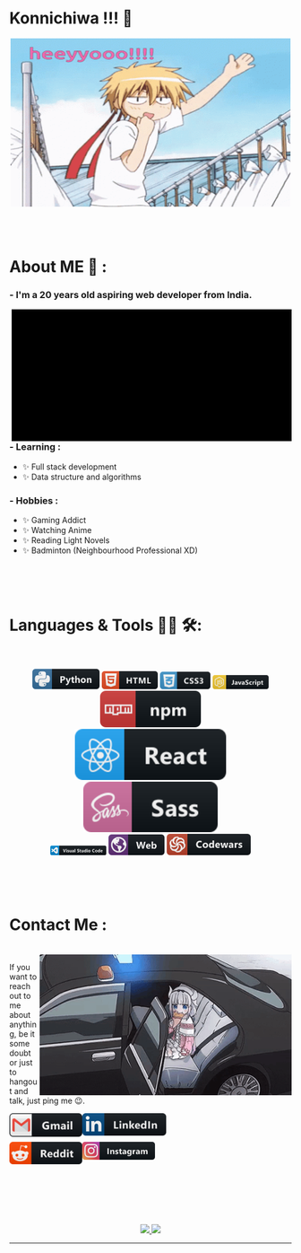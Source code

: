 # Konnichiwa !!! 👋

<div align="center">
  <img height="300" width="500" alt="GIF" align="center" src="./assets/hello.gif">
</div>

</br>
</br>
</br>


# About ME 💬 :

### - I'm a 20 years old aspiring web developer from India.

<img hight="400" width="500" alt="GIF" align="right" src="./assets/senku-dr-stone.gif">

### - Learning :
- ✨ Full stack development
- ✨ Data structure and algorithms

### - Hobbies : 
- ✨ Gaming Addict
- ✨ Watching Anime
- ✨ Reading Light Novels
- ✨ Badminton (Neighbourhood Professional XD)

</br>
</br>
</br>



# Languages & Tools 👨‍💻 🛠:
</br>

<!-- For more icons please follow  https://github.com/MikeCodesDotNET/ColoredBadges -->
<p align="center">
  <img src="./assets/icons/python.svg" alt="python" width="120" hight="50">
  <img src="./assets/icons/html.svg" alt="html"  width="100" hight="50">
  <img src="./assets/icons/css3.svg" alt="css3" width="90" hight="50">
  <img src="./assets/icons/js.svg" alt="JS" width="100" hight="50">
  <img src="./assets/icons/npm.svg" alt="npm" width="180" hight="50">
  </br>
  <img src="./assets/icons/react.svg" alt="react" width="270" hight="50">
  <img src="./assets/icons/sass.svg" alt="sass" width="240" hight="50">
  </br>
  <img src="./assets/icons/visualstudio_code.svg" alt="vsc" width="100" hight="50">
  <img src="./assets/icons/web.svg" alt="web" width="100" hight="50">
  <img src="./assets/icons/codewars.svg" alt="codewars" width="150" hight="50">
</p>
</br>
</br>
</br>



# Contact Me :

<p>
 </br>


  <img hight="320" width="450" align="right" alt="GIF" src="./assets/fbi-kana.gif">


  If you want to reach out to me about anything, be it some doubt or just to hangout and talk, just ping me 😉.

  <a href="mailto:shashanksharma03.07@gmail.com@gmail.com">
    <img align="left" alt="Gmail" width="130" hight="100" src="./assets/icons/gmail.png" />
  </a>

  <a href="https://www.linkedin.com/in/shashank-sharma-733ba126b/">
    <img align="left" alt="Linkedin" width="150" hight="100" src="./assets/icons/linkedin.png" />
    </br>
    </br>
    </br>
  </a>

  <a href="https://www.reddit.com/user/Cool-Adhesiveness-07/">
    <img align="left" alt=" Reddit" width="130" hight="100" src="./assets/icons/reddit.png" />
  </a>

  <a href="https://www.instagram.com/sha_nky07/">
    <img align="left" alt="instagram" width="130" hight="100" src="./assets/icons/instagram.svg" />
  </a>
</p>
 

</br>
</br>
</br>
</br>
</br>
</br>
</br>



<p align="center" >
  <a href="https://github.com/anuraghazra/github-readme-stats"> 
    <img src="https://github-readme-stats.vercel.app/api?username=sha-nky&hide_title=false&hide_rank=false&show_icons=true&include_all_commits=true&count_private=true&disable_animations=false&theme=dracula&locale=en&hide_border=false" />
  </a>

  <img src="https://github-readme-stats.vercel.app/api/top-langs?username=sha-nky&locale=en&hide_title=false&layout=compact&card_width=320&langs_count=5&theme=dracula&hide_border=false" />
</p>

*************